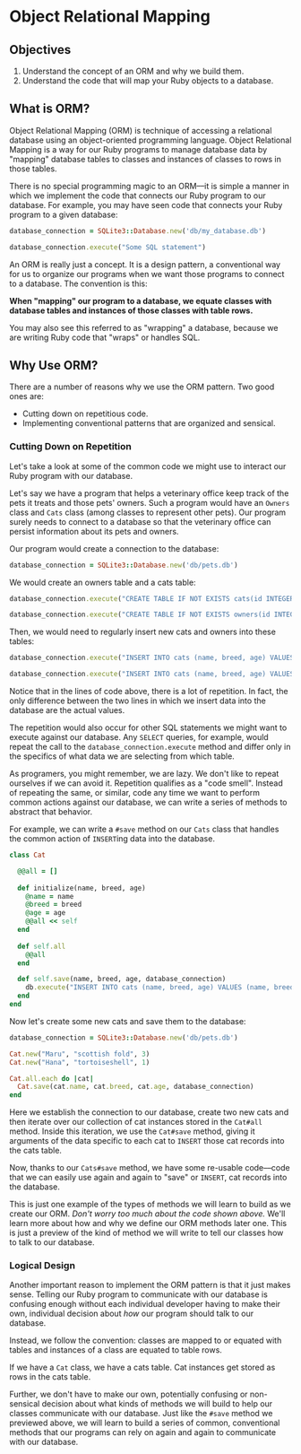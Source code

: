 # Object Relational Mapping

## Objectives

1. Understand the concept of an ORM and why we build them.
2. Understand the code that will map your Ruby objects to a database. 

## What is ORM?

Object Relational Mapping (ORM) is technique of accessing a relational database using an object-oriented programming language. Object Relational Mapping is a way for our Ruby programs to manage database data by "mapping" database tables to classes and instances of classes to rows in those tables.

There is no special programming magic to an ORM––it is simple a manner in which we implement the code that connects our Ruby program to our database. For example, you may have seen code that connects your Ruby program to a given database:

```ruby
database_connection = SQLite3::Database.new('db/my_database.db')

database_connection.execute("Some SQL statement")
```

An ORM is really just a concept. It is a design pattern, a conventional way for us to organize our programs when we want those programs to connect to a database. The convention is this:

**When "mapping" our program to a database, we equate classes with database tables and instances of those classes with table rows.**

You may also see this referred to as "wrapping" a database, because we are writing Ruby code that "wraps" or handles SQL. 

## Why Use ORM?

There are a number of reasons why we use the ORM pattern. Two good ones are:

* Cutting down on repetitious code. 
* Implementing conventional patterns that are organized and sensical. 

### Cutting Down on Repetition

Let's take a look at some of the common code we might use to interact our Ruby program with our database.

Let's say we have a program that helps a veterinary office keep track of the pets it treats and those pets' owners. Such a program would have an `Owners` class and `Cats` class (among classes to represent other pets). Our program surely needs to connect to a database so that the veterinary office can persist information about its pets and owners. 

Our program would create a connection to the database:

```ruby
database_connection = SQLite3::Database.new('db/pets.db')
```

We would create an owners table and a cats table:

```ruby
database_connection.execute("CREATE TABLE IF NOT EXISTS cats(id INTEGER PRIMARY KEY, name TEXT, breed TEXT, age INTEGER)")

database_connection.execute("CREATE TABLE IF NOT EXISTS owners(id INTEGER PRIMARY KEY, name TEXT)")
```

Then, we would need to regularly insert new cats and owners into these tables:

```ruby
database_connection.execute("INSERT INTO cats (name, breed, age) VALUES ('Maru', 'scottish fold', 3)")

database_connection.execute("INSERT INTO cats (name, breed, age) VALUES ('Hana', 'tortoiseshell', 1)")
```

Notice that in the lines of code above, there is a lot of repetition. In fact, the only difference between the two lines in which we insert data into the database are the actual values. 

The repetition would also occur for other SQL statements we might want to execute against our database. Any `SELECT` queries, for example, would repeat the call to the `database_connection.execute` method and differ only in the specifics of what data we are selecting from which table. 

As programers, you might remember, we are lazy. We don't like to repeat ourselves if we can avoid it. Repetition qualifies as a "code smell". Instead of repeating the same, or similar, code any time we want to perform common actions against our database, we can write a series of methods to abstract that behavior. 

For example, we can write a `#save` method on our `Cats` class that handles the common action of `INSERT`ing data into the database. 

```ruby
class Cat

  @@all = []
  
  def initialize(name, breed, age)
    @name = name
    @breed = breed
    @age = age
    @@all << self
  end
  
  def self.all
    @@all
  end

  def self.save(name, breed, age, database_connection)
    db.execute("INSERT INTO cats (name, breed, age) VALUES (name, breed, age)")
  end
end
```

Now let's create some new cats and save them to the database:

```ruby
database_connection = SQLite3::Database.new('db/pets.db')

Cat.new("Maru", "scottish fold", 3)
Cat.new("Hana", "tortoiseshell", 1)

Cat.all.each do |cat|
  Cat.save(cat.name, cat.breed, cat.age, database_connection)
end
```

Here we establish the connection to our database, create two new cats and then iterate over our collection of cat instances stored in the `Cat#all` method. Inside this iteration, we use the `Cat#save` method, giving it arguments of the data specific to each cat to `INSERT` those cat records into the cats table. 

Now, thanks to our `Cats#save` method, we have some re-usable code––code that we can easily use again and again to "save" or `INSERT`, cat records into the database. 

This is just one example of the types of methods we will learn to build as we create our ORM. *Don't worry too much about the code shown above.* We'll learn more about how and why we define our ORM methods later one. This is just a preview of the kind of method we will write to tell our classes how to talk to our database.

### Logical Design 

Another important reason to implement the ORM pattern is that it just makes sense. Telling our Ruby program to communicate with our database is confusing enough without each individual developer having to make their own, individual decision about *how* our program should talk to our database. 

Instead, we follow the convention: classes are mapped to or equated with tables and instances of a class are equated to table rows. 

If we have a `Cat` class, we have a cats table. Cat instances get stored as rows in the cats table. 

Further, we don't have to make our own, potentially confusing or non-sensical decision about what kinds of methods we will build to help our classes communicate with our database. Just like the `#save` method we previewed above, we will learn to build a series of common, conventional methods that our programs can rely on again and again to communicate with our database. 
